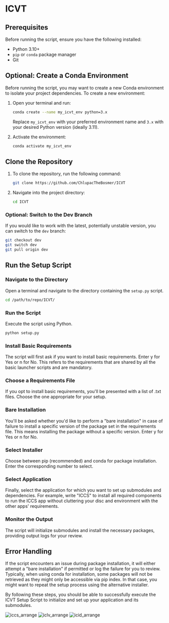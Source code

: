 # ICVT

## Prerequisites

Before running the script, ensure you have the following installed:

- Python 3.10+
- `pip` or `conda` package manager
- Git

## Optional: Create a Conda Environment

Before running the script, you may want to create a new Conda environment to isolate your project dependencies. To create a new environment:

1. Open your terminal and run:

    ```bash
    conda create --name my_icvt_env python=3.x
    ```

    Replace `my_icvt_env` with your preferred environment name and `3.x` with your desired Python version (ideally 3.11).

2. Activate the environment:

    ```bash
    conda activate my_icvt_env
    ```

## Clone the Repository

1. To clone the repository, run the following command:

    ```bash
    git clone https://github.com/ChlupacTheBosmer/ICVT
    ```

2. Navigate into the project directory:

    ```bash
    cd ICVT
    ```

### Optional: Switch to the Dev Branch

If you would like to work with the latest, potentially unstable version, you can switch to the `dev` branch:

```bash
git checkout dev
git switch dev
git pull origin dev
```

## Run the Setup Script

### Navigate to the Directory
Open a terminal and navigate to the directory containing the `setup.py` script.

```bash
cd /path/to/repo/ICVT/
```
### Run the Script
Execute the script using Python.

```bash
python setup.py
```

### Install Basic Requirements
The script will first ask if you want to install basic requirements. Enter y for Yes or n for No. This refers to the requirements that are shared by all the basic launcher scripts and are mandatory.

### Choose a Requirements File
If you opt to install basic requirements, you'll be presented with a list of .txt files. Choose the one appropriate for your setup.

### Bare Installation
You'll be asked whether you'd like to perform a "bare installation" in case of failure to install a specific version of the package set in the requirements file. This means installing the package without a specific version. Enter y for Yes or n for No.

### Select Installer
Choose between pip (recommended) and conda for package installation. Enter the corresponding number to select.

### Select Application
Finally, select the application for which you want to set up submodules and dependencies. For example, write "ICCS" to install all required components to run the ICCS app without cluttering your disc and environment with the other apps' requirements.

### Monitor the Output
The script will initialize submodules and install the necessary packages, providing output logs for your review.

## Error Handling
If the script encounters an issue during package installation, it will either attempt a "bare installation" if permitted or log the failure for you to review. Typically, when using conda for installation, some packages will not be retrieved as they might only be accessible via pip index. In that case, you might want to repeat the setup process using the alternative installer.

By following these steps, you should be able to successfully execute the ICVT Setup Script to initialize and set up your application and its submodules.

![iccs_arrange](https://github.com/ChlupacTheBosmer/ICVT/assets/29023670/9af2387c-70cd-49ac-b396-fbc55d4fa1c4)
![iclv_arrange](https://github.com/ChlupacTheBosmer/ICVT/assets/29023670/41b5e4f5-386b-4b97-a81f-eb2ead563a15)
![icid_arrange](https://github.com/ChlupacTheBosmer/ICVT/assets/29023670/13d8b13e-132e-4822-afef-f3055726660f)

